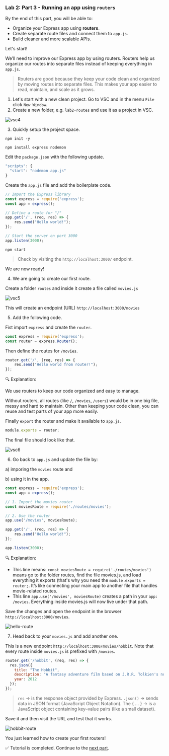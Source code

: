 ### Lab 2: Part 3 - Running an app using `routers`

By the end of this part, you will be able to:  

- Organize your Express app using **routers**.  
- Create separate route files and connect them to `app.js`.  
- Build cleaner and more scalable APIs.  

Let's start!

We’ll need to improve our Express app by using routers.  Routers help us organize our routes into separate files instead of keeping everything in `app.js`.

> Routers are good because they keep your code clean and organized by moving routes into separate files. This makes your app easier to read, maintain, and scale as it grows.

1. Let's start with a new clean project. Go to VSC and in the menu  `File` click `New Window`.
2. Create a new folder, e.g. `lab2-routes` and use it as a project in VSC.

![vsc4](assets/vsc4.png)

3.  Quickly setup the project space.

```shell
npm init -y
```

```shell
npm install express nodemon
```

Edit the `package.json` with the following update.

```js
"scripts": {
  "start": "nodemon app.js"
}
```

Create the `app.js` file and add the boilerplate code.

```js
// Import the Express library
const express = require('express');
const app = express();

// Define a route for "/"
app.get('/', (req, res) => {
    res.send("Hello world!");
});

// Start the server on port 3000
app.listen(3000);
```

```shell
npm start	
```

> Check by visiting the `http://localhost:3000/` endpoint.

We are now ready!

4. We are going to create our first route.

Create a folder `routes` and inside it create a file called `movies.js`

![vsc5](assets/vsc5.png)

This will create an endpoint (URL) `http://localhost:3000/movies`

5. Add the following code.

Fist import `express` and create the `router`.

```js
const express = require('express');
const router = express.Router();
```

Then define the routes for `/movies`.

```js
router.get('/', (req, res) => {
    res.send("Hello world from router!");
});
```

🔍 Explanation: 

We use routers to keep our code organized and easy to manage.

Without routers, all routes (like `/`, `/movies`, `/users`) would be in one big file, messy and hard to maintain. Other than keeping your code clean, you can reuse and test parts of your app more easily.

Finally `export` the router and make it available to `app.js`.

```js
module.exports = router;
```

The final file should look like that.

![vsc6](assets/vsc6.png)

6. Go back to `app.js` and update the file by:

a) imporing the `movies` route and 

b) using it in the app.

```js
const express = require('express');
const app = express();

// 1. Import the movies router
const moviesRoute = require('./routes/movies');

// 2. Use the router
app.use('/movies', moviesRoute);

app.get('/', (req, res) => {
    res.send("Hello world!");
});

app.listen(3000);
```

🔍 Explanation:
- This line means: `const moviesRoute = require('./routes/movies')` means go to the folder routes, find the file movies.js, and load everything it exports (that's why you need the `module.exports = router;`. It’s like connecting your main app to another file that handles movie-related routes.
- This line `app.use('/movies', moviesRoute)` creates a path in your `app: /movies`. Everything inside movies.js will now live under that path.

Save the changes and open the endpoint in the browser `http://localhost:3000/movies`.

![hello-route](assets/hello-route.png)

7. Head back to your `movies.js` and add another one. 

This is a new endpoint `http://localhost:3000/movies/hobbit`. Note that every route inside `movies.js` is prefixed with `/movies`.

```js
router.get('/hobbit', (req, res) => {
  res.json({
    title: "The Hobbit",
    description: "A fantasy adventure film based on J.R.R. Tolkien's novel.",
    year: 2012
  });
});
```

> `res` → is the response object provided by Express.
> `.json()` → sends data in JSON format (JavaScript Object Notation).
> The { ... } → is a JavaScript object containing key–value pairs (like a small dataset).

Save it and then visit the URL and test that it works.

![hobbit-route](assets/hobbit-route.png)

You just learned how to create your first routers! 

✅ Tutorial is completed. Continue to the [next part](lab2-part4.md).
